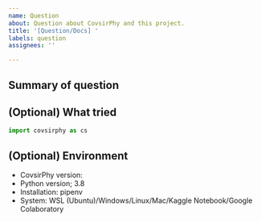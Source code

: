 ```yaml
---
name: Question
about: Question about CovsirPhy and this project.
title: '[Question/Docs] '
labels: question
assignees: ''

---
```


## Summary of question


## (Optional) What tried

```Python
import covsirphy as cs

```

## (Optional) Environment
- CovsirPhy version: 
- Python version; 3.8
- Installation: pipenv
- System: WSL (Ubuntu)/Windows/Linux/Mac/Kaggle Notebook/Google Colaboratory
